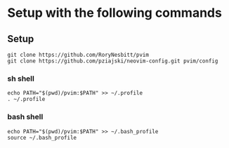 # Setup with the following commands
## Setup
```
git clone https://github.com/RoryNesbitt/pvim
git clone https://github.com/pziajski/neovim-config.git pvim/config
```
### sh shell
```
echo PATH="$(pwd)/pvim:$PATH" >> ~/.profile
. ~/.profile
```
### bash shell
```
echo PATH="$(pwd)/pvim:$PATH" >> ~/.bash_profile
source ~/.bash_profile
```
